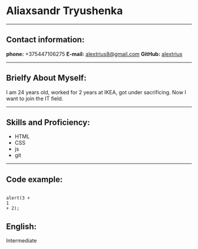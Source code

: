 # Aliaxsandr Tryushenka
 
 ---

 ## Contact information:

 **phone:** +375447106275
 **E-mail:** alextrius8@gmail.com
 **GitHub:** [alextrius](https://github.com/alextrius)

 ---

 ## Brielfy About Myself:
 I am 24 years old, worked for 2 years at IKEA, got under sacrificing. Now I want to join the IT field.

---

 ## Skills and Proficiency:
- HTML
- CSS
- js
- git

---

## Code example:
```

alert(3 +
1
+ 2);
```
## English:

 Intermediate